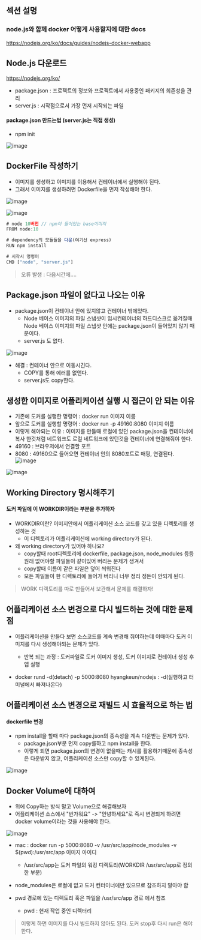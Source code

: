 ## 섹션 설명

### node.js와 함께 docker 어떻게 사용할지에 대한 docs
https://nodejs.org/ko/docs/guides/nodejs-docker-webapp


## Node.js 다운로드

https://nodejs.org/ko/

+ package.json : 프로젝트의 정보와 프로젝트에서 사용중인 패키지의 희존성을 관리
+ server.js : 시작점으로서 가장 먼저 시작되는 파일

#### package.json 만드는법 (server.js는 직접 생성)
+ npm init

![image](https://user-images.githubusercontent.com/49984996/151931182-ed220556-b5fa-4e55-b411-e85b3f3d23df.png)

## DockerFile 작성하기
+ 이미지를 생성하고 이미지를 이용해서 컨테이너에서 실행해야 된다.
+ 그래서 이미지를 생성하려면 Dockerfile을 먼저 작성해야 한다.

![image](https://user-images.githubusercontent.com/49984996/152008714-5b83d170-ca4a-41a8-a05f-8dbaca270139.png)

![image](https://user-images.githubusercontent.com/49984996/152008846-a445dbe7-ea92-42fa-9659-815694f808fb.png)

```node.js
# node 10버전 // npm이 들어있는 base이미지
FROM node:10

# dependency의 모듈들을 다운(여기선 express)
RUN npm install

# 시작시 명령어
CMD ["node", "server.js"]
```

> 오류 발생 : 다음시간에....

## Package.json 파일이 없다고 나오는 이유
+ package.json이 컨테이너 안에 있지않고 컨테이너 밖에있다.
  - Node 베이스 이미지의 파일 스냅샷이 임시컨테이너의 하드디스크로 옮겨질때 Node 베이스 이미지의 파일 스냅샷 안에는 package.json이 들어있지 않기 때문이다.
  - server.js 도 없다.

![image](https://user-images.githubusercontent.com/49984996/152562525-5a54c104-c030-4399-a47b-bbe290f9b2bb.png)


+ 해결 : 컨테이너 안으로 이동시긴다.
  - COPY를 통해 에러를 없앤다.
  - server.js도 copy한다.

## 생성한 이미지로 어플리케이션 실행 시 접근이 안 되는 이유
+ 기존에 도커를 실행한 명령어 : docker run 이미지 이름
+ 앞으로 도커를 실행할 명령어 : docker run -p 49160:8080 이미지 이름
+ 이렇게 해야되는 이유 : 이미지를 만들때 로컬에 있던 package.json을 컨테이너에 복사 한것처럼 네트워크도 로컬 네트워크에 있던것을 컨테이너에 연결해줘야 한다.
+ 49160 : 브라우저에서 연결할 포트
+ 8080 : 49160으로 들어오면 컨테이너 안의 8080포트로 매핑, 연결된다.
![image](https://user-images.githubusercontent.com/49984996/152565123-f0b8bf03-4530-44d7-966f-ef8ab5df759c.png)

![image](https://user-images.githubusercontent.com/49984996/152565199-222dc1fd-9409-4e78-8408-d728fa99bad5.png)

## Working Directory 명시해주기
#### 도커 파일에 이 WORKDIR이라는 부분을 추가하자

+ WORKDIR이란? 이미지안에서 어플리케이션 소스 코드를 갖고 있을 디렉토리를 생성하는 것
  - 이 디렉토리가 어플리케이션에 working directory가 된다.
+ 왜 working directory가 있어야 하나요?
  - copy할때 root디렉토리에 dockerfile, package.json, node_modules 등등 원래 없어야할 파일들이 같이있어 버리는 문제가 생겨서
  - copy할때 이름이 같은 파일은 덮어 씌워진다
  - 모든 파일들이 한 디렉토리에 들어가 버리니 너무 정리 정돈이 안되게 된다.

> WORK 디렉토리를 따로 만들어서 보관해서 문제를 해결하자!

## 어플리케이션 소스 변경으로 다시 빌드하는 것에 대한 문제점
+ 어플리케이션을 만들다 보면 소스코드를 계속 변경해 줘야하는데 이때마다 도커 이미지를 다시 생성해야되는 문제가 있다.
  - 반복 되는 과정 : 도커파일로 도커 이미지 생성, 도커 이미지로 컨테이너 생성 후 앱 실행 

+ docker rund -d(detach) -p 5000:8080 hyangkeun/nodejs : -d(실행하고 터미널에서 빠져나온다)

## 어플리케이션 소스 변경으로 재빌드 시 효율적으로 하는 법
#### dockerfile 변경

+ npm install을 할때 마다 package.json의 종속성을 계속 다운받는 문제가 있다.
  - package.json부분 먼저 copy를하고 npm install을 한다.
  - 이렇게 되면 package.json의 변경이 없을때는 캐시를 활용하기때문에 종속성은 다운받지 않고, 어플리케이션 소스만 copy할 수 있게된다.

![image](https://user-images.githubusercontent.com/49984996/152686623-ff1c67cf-7521-44a5-94fb-96ba89690034.png)

## Docker Volume에 대하여
+ 위에 Copy하는 방식 말고 Volume으로 해결해보자
+ 어플리케이션 소스에서 "반가워요" -> "안녕하세요"로 즉시 변경되게 하려면 docker volume이라는 것을 사용해야 한다.

![image](https://user-images.githubusercontent.com/49984996/152687152-365ec420-4f37-4441-a3db-3a67074b8560.png)

+ mac : docker run -p 5000:8080 -v /usr/src/app/node_modules -v $(pwd):/usr/src/app 이미지 아이디
  - /usr/src/app는 도커 파일의 워킹 디렉토리(WORKDIR /usr/src/app로 정의한 부분)
  
+ node_modules은 로컬에 없고 도커 컨터이너에만 있으므로 참조하지 말아야 함
+ pwd 경로에 있는 디렉토리 혹은 파일을 /usr/src/app 경로 에서 참조
  - pwd : 현재 작업 중인 디렉터리

> 이렇게 하면 이미지를 다시 빌드하지 않아도 된다.
> 도커 stop후 다시 run은 해야 한다.
